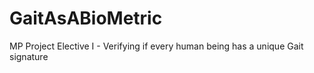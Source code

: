 # GaitAsABioMetric
MP Project Elective I - Verifying if every human being has a unique Gait signature

